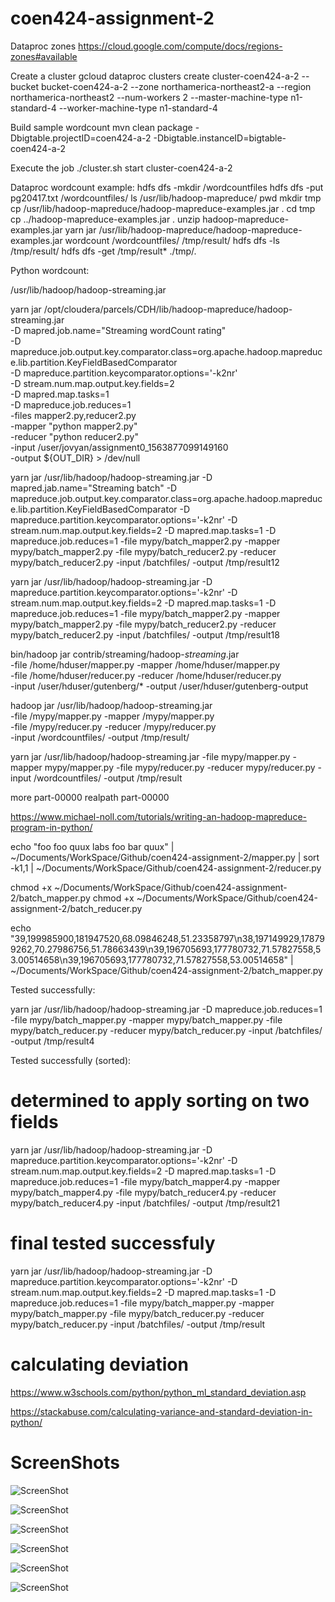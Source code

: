 # coen424-assignment-2

Dataproc zones
https://cloud.google.com/compute/docs/regions-zones#available

Create a cluster
gcloud dataproc clusters create cluster-coen424-a-2 --bucket bucket-coen424-a-2 --zone northamerica-northeast2-a --region northamerica-northeast2 --num-workers 2 --master-machine-type n1-standard-4 --worker-machine-type n1-standard-4

Build sample wordcount
mvn clean package -Dbigtable.projectID=coen424-a-2 -Dbigtable.instanceID=bigtable-coen424-a-2

Execute the job
./cluster.sh start cluster-coen424-a-2

Dataproc wordcount example:
hdfs dfs -mkdir /wordcountfiles
hdfs dfs -put pg20417.txt /wordcountfiles/
ls /usr/lib/hadoop-mapreduce/
pwd
mkdir tmp
cp /usr/lib/hadoop-mapreduce/hadoop-mapreduce-examples.jar .
cd tmp
cp ../hadoop-mapreduce-examples.jar .
unzip hadoop-mapreduce-examples.jar
yarn jar /usr/lib/hadoop-mapreduce/hadoop-mapreduce-examples.jar wordcount /wordcountfiles/ /tmp/result/
hdfs dfs -ls /tmp/result/
hdfs dfs -get /tmp/result\* ./tmp/.

Python wordcount:

/usr/lib/hadoop/hadoop-streaming.jar

yarn jar /opt/cloudera/parcels/CDH/lib/hadoop-mapreduce/hadoop-streaming.jar \
 -D mapred.job.name="Streaming wordCount rating" \
 -D mapreduce.job.output.key.comparator.class=org.apache.hadoop.mapreduce.lib.partition.KeyFieldBasedComparator \
 -D mapreduce.partition.keycomparator.options='-k2nr' \
 -D stream.num.map.output.key.fields=2 \
 -D mapred.map.tasks=1 \
 -D mapreduce.job.reduces=1 \
 -files mapper2.py,reducer2.py \
 -mapper "python mapper2.py" \
 -reducer "python reducer2.py" \
 -input /user/jovyan/assignment0_1563877099149160 \
 -output ${OUT_DIR} > /dev/null

yarn jar /usr/lib/hadoop/hadoop-streaming.jar -D mapred.jab.name="Streaming batch" -D mapreduce.job.output.key.comparator.class=org.apache.hadoop.mapreduce.lib.partition.KeyFieldBasedComparator -D mapreduce.partition.keycomparator.options='-k2nr' -D stream.num.map.output.key.fields=2 -D mapred.map.tasks=1 -D mapreduce.job.reduces=1 -file mypy/batch_mapper2.py -mapper mypy/batch_mapper2.py -file mypy/batch_reducer2.py -reducer mypy/batch_reducer2.py -input /batchfiles/ -output /tmp/result12

yarn jar /usr/lib/hadoop/hadoop-streaming.jar -D mapreduce.partition.keycomparator.options='-k2nr' -D stream.num.map.output.key.fields=2 -D mapred.map.tasks=1 -D mapreduce.job.reduces=1 -file mypy/batch_mapper2.py -mapper mypy/batch_mapper2.py -file mypy/batch_reducer2.py -reducer mypy/batch_reducer2.py -input /batchfiles/ -output /tmp/result18

bin/hadoop jar contrib/streaming/hadoop-_streaming_.jar \
-file /home/hduser/mapper.py -mapper /home/hduser/mapper.py \
-file /home/hduser/reducer.py -reducer /home/hduser/reducer.py \
-input /user/hduser/gutenberg/\* -output /user/hduser/gutenberg-output

hadoop jar /usr/lib/hadoop/hadoop-streaming.jar \
-file /mypy/mapper.py -mapper /mypy/mapper.py \
-file /mypy/reducer.py -reducer /mypy/reducer.py \
-input /wordcountfiles/ -output /tmp/result/

yarn jar /usr/lib/hadoop/hadoop-streaming.jar -file mypy/mapper.py -mapper mypy/mapper.py -file mypy/reducer.py -reducer mypy/reducer.py -input /wordcountfiles/ -output /tmp/result

more part-00000
realpath part-00000

https://www.michael-noll.com/tutorials/writing-an-hadoop-mapreduce-program-in-python/

echo "foo foo quux labs foo bar quux" | ~/Documents/WorkSpace/Github/coen424-assignment-2/mapper.py | sort -k1,1 | ~/Documents/WorkSpace/Github/coen424-assignment-2/reducer.py

chmod +x ~/Documents/WorkSpace/Github/coen424-assignment-2/batch_mapper.py
chmod +x ~/Documents/WorkSpace/Github/coen424-assignment-2/batch_reducer.py

echo "39,199985900,181947520,68.09846248,51.23358797\n38,197149929,178799262,70.27986756,51.78663439\n39,196705693,177780732,71.57827558,53.00514658\n39,196705693,177780732,71.57827558,53.00514658" | ~/Documents/WorkSpace/Github/coen424-assignment-2/batch_mapper.py

Tested successfully:

yarn jar /usr/lib/hadoop/hadoop-streaming.jar -D mapreduce.job.reduces=1 -file mypy/batch_mapper.py -mapper mypy/batch_mapper.py -file mypy/batch_reducer.py -reducer mypy/batch_reducer.py -input /batchfiles/ -output /tmp/result4

Tested successfully (sorted):

# determined to apply sorting on two fields

yarn jar /usr/lib/hadoop/hadoop-streaming.jar -D mapreduce.partition.keycomparator.options='-k2nr' -D stream.num.map.output.key.fields=2 -D mapred.map.tasks=1 -D mapreduce.job.reduces=1 -file mypy/batch_mapper4.py -mapper mypy/batch_mapper4.py -file mypy/batch_reducer4.py -reducer mypy/batch_reducer4.py -input /batchfiles/ -output /tmp/result21

# final tested successfuly

yarn jar /usr/lib/hadoop/hadoop-streaming.jar -D mapreduce.partition.keycomparator.options='-k2nr' -D stream.num.map.output.key.fields=2 -D mapred.map.tasks=1 -D mapreduce.job.reduces=1 -file mypy/batch_mapper.py -mapper mypy/batch_mapper.py -file mypy/batch_reducer.py -reducer mypy/batch_reducer.py -input /batchfiles/ -output /tmp/result

# calculating deviation

https://www.w3schools.com/python/python_ml_standard_deviation.asp

https://stackabuse.com/calculating-variance-and-standard-deviation-in-python/

# ScreenShots
![ScreenShot](https://github.com/saeedrahmo/coen424-assignment-2/blob/main/screenshots/Creating%20Hadoop%20cluster%20on%20Google%20Dataproc%20cloud%20service.png?raw=true "Creating Hadoop cluster on Google Dataproc cloud service")

![ScreenShot](https://github.com/saeedrahmo/coen424-assignment-2/blob/main/screenshots/Hadoop%20cluster%20nodes.png?raw=true "Hadoop cluster nodes")

![ScreenShot](https://github.com/saeedrahmo/coen424-assignment-2/blob/main/screenshots/Hadoop%20nodes%20configuration.png?raw=true "Hadoop nodes configuration")

![ScreenShot](https://github.com/saeedrahmo/coen424-assignment-2/blob/main/screenshots/Monitoring%20the%20Hadoop%20cluster.png?raw=true "Monitoring the Hadoop cluster")

![ScreenShot](https://github.com/saeedrahmo/coen424-assignment-2/blob/main/screenshots/Puttin%20files%20into%20HDFS%20and%20submitting%20the%20job.png?raw=true "Putting files into HDFS and submitting the job")

![ScreenShot](https://github.com/saeedrahmo/coen424-assignment-2/blob/main/screenshots/Getting%20the%20results%20from%20HDFS.png?raw=true "Getting the results from HDFS")
